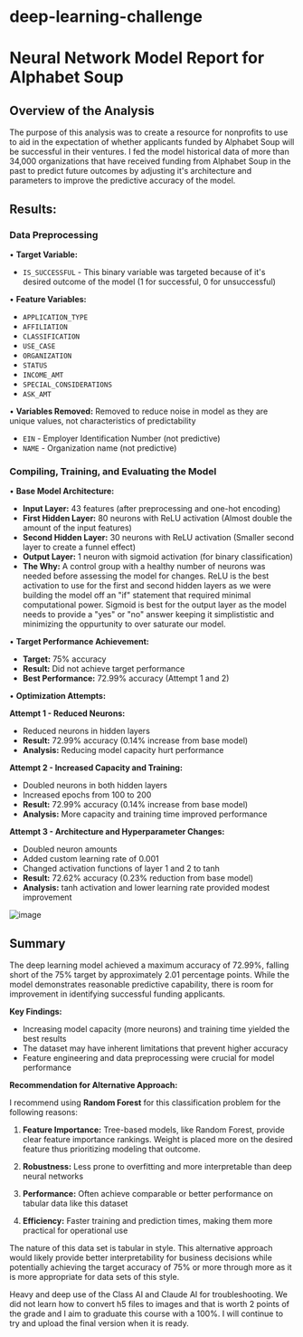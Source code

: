 # deep-learning-challenge

# Neural Network Model Report for Alphabet Soup

## Overview of the Analysis

The purpose of this analysis was to create a resource for nonprofits to use to aid in the expectation of whether applicants funded by Alphabet Soup will be successful in their ventures. I fed the model historical data of more than 34,000 organizations that have received funding from Alphabet Soup in the past to predict future outcomes by adjusting it's architecture and parameters to improve the predictive accuracy of the model. 

## Results:
### Data Preprocessing

• **Target Variable:**
  - `IS_SUCCESSFUL` - This binary variable was targeted because of it's desired outcome of the model (1 for successful, 0 for unsuccessful)

• **Feature Variables:**
  - `APPLICATION_TYPE` 
  - `AFFILIATION` 
  - `CLASSIFICATION` 
  - `USE_CASE` 
  - `ORGANIZATION` 
  - `STATUS` 
  - `INCOME_AMT` 
  - `SPECIAL_CONSIDERATIONS` 
  - `ASK_AMT` 

• **Variables Removed:** Removed to reduce noise in model as they are unique values, not characteristics of predictability
  - `EIN` - Employer Identification Number (not predictive)
  - `NAME` - Organization name (not predictive)

### Compiling, Training, and Evaluating the Model

• **Base Model Architecture:**
  - **Input Layer:** 43 features (after preprocessing and one-hot encoding)
  - **First Hidden Layer:** 80 neurons with ReLU activation (Almost double the amount of the input features)
  - **Second Hidden Layer:** 30 neurons with ReLU activation (Smaller second layer to create a funnel effect)
  - **Output Layer:** 1 neuron with sigmoid activation (for binary classification)
  - **The Why:** A control group with a healthy number of neurons was needed before assessing the model for changes. ReLU is the best activation to use for the first and second hidden layers as we were building the model off an "if" statement that required minimal computational power. Sigmoid is best for the output layer as the model needs to provide a "yes" or "no" answer keeping it simplististic and minimizing the oppurtunity to over saturate our model.  

• **Target Performance Achievement:**
  - **Target:** 75% accuracy
  - **Result:** Did not achieve target performance
  - **Best Performance:** 72.99% accuracy (Attempt 1 and 2)

• **Optimization Attempts:**

  **Attempt 1 - Reduced Neurons:**
  - Reduced neurons in hidden layers
  - **Result:** 72.99% accuracy (0.14% increase from base model)
  - **Analysis:** Reducing model capacity hurt performance

  **Attempt 2 - Increased Capacity and Training:**
  - Doubled neurons in both hidden layers
  - Increased epochs from 100 to 200
  - **Result:** 72.99% accuracy (0.14% increase from base model)
  - **Analysis:** More capacity and training time improved performance

  **Attempt 3 - Architecture and Hyperparameter Changes:**
  - Doubled neuron amounts
  - Added custom learning rate of 0.001
  - Changed activation functions of layer 1 and 2 to tanh
  - **Result:** 72.62% accuracy (0.23% reduction from base model)
  - **Analysis:** tanh activation and lower learning rate provided modest improvement

![image](https://github.com/user-attachments/assets/11589289-8573-4e5a-8143-f54ab88ab2dc)


## Summary

The deep learning model achieved a maximum accuracy of 72.99%, falling short of the 75% target by approximately 2.01 percentage points. While the model demonstrates reasonable predictive capability, there is room for improvement in identifying successful funding applicants.

**Key Findings:**
- Increasing model capacity (more neurons) and training time yielded the best results
- The dataset may have inherent limitations that prevent higher accuracy
- Feature engineering and data preprocessing were crucial for model performance

**Recommendation for Alternative Approach:**

I recommend using **Random Forest** for this classification problem for the following reasons:

1. **Feature Importance:** Tree-based models, like Random Forest, provide clear feature importance rankings. Weight is placed more on the desired feature thus prioritizing modeling that outcome.

2. **Robustness:** Less prone to overfitting and more interpretable than deep neural networks

3. **Performance:** Often achieve comparable or better performance on tabular data like this dataset

4. **Efficiency:** Faster training and prediction times, making them more practical for operational use

The nature of this data set is tabular in style. This alternative approach would likely provide better interpretability for business decisions while potentially achieving the target accuracy of 75% or more through more as it is more appropriate for data sets of this style.

Heavy and deep use of the Class AI and Claude AI for troubleshooting. We did not learn how to convert h5 files to images and that is worth 2 points of the grade and I aim to graduate this course with a 100%. I will continue to try and upload the final version when it is ready. 
